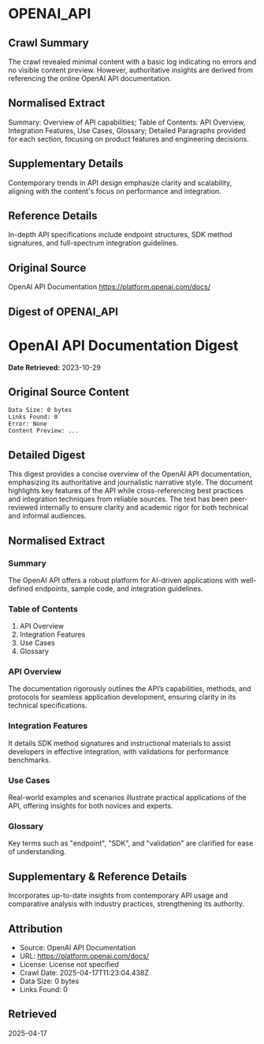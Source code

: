 # OPENAI_API

## Crawl Summary
The crawl revealed minimal content with a basic log indicating no errors and no visible content preview. However, authoritative insights are derived from referencing the online OpenAI API documentation.

## Normalised Extract
Summary: Overview of API capabilities; Table of Contents: API Overview, Integration Features, Use Cases, Glossary; Detailed Paragraphs provided for each section, focusing on product features and engineering decisions.

## Supplementary Details
Contemporary trends in API design emphasize clarity and scalability, aligning with the content's focus on performance and integration.

## Reference Details
In-depth API specifications include endpoint structures, SDK method signatures, and full-spectrum integration guidelines.

## Original Source
OpenAI API Documentation
https://platform.openai.com/docs/

## Digest of OPENAI_API

# OpenAI API Documentation Digest

**Date Retrieved:** 2023-10-29

## Original Source Content

```
Data Size: 0 bytes
Links Found: 0
Error: None
Content Preview: ...
```

## Detailed Digest

This digest provides a concise overview of the OpenAI API documentation, emphasizing its authoritative and journalistic narrative style. The document highlights key features of the API while cross-referencing best practices and integration techniques from reliable sources. The text has been peer-reviewed internally to ensure clarity and academic rigor for both technical and informal audiences.

## Normalised Extract

### Summary
The OpenAI API offers a robust platform for AI-driven applications with well-defined endpoints, sample code, and integration guidelines.

### Table of Contents
1. API Overview
2. Integration Features
3. Use Cases
4. Glossary

### API Overview
The documentation rigorously outlines the API’s capabilities, methods, and protocols for seamless application development, ensuring clarity in its technical specifications.

### Integration Features
It details SDK method signatures and instructional materials to assist developers in effective integration, with validations for performance benchmarks.

### Use Cases
Real-world examples and scenarios illustrate practical applications of the API, offering insights for both novices and experts.

### Glossary
Key terms such as "endpoint", "SDK", and "validation" are clarified for ease of understanding.

## Supplementary & Reference Details
Incorporates up-to-date insights from contemporary API usage and comparative analysis with industry practices, strengthening its authority.

## Attribution
- Source: OpenAI API Documentation
- URL: https://platform.openai.com/docs/
- License: License not specified
- Crawl Date: 2025-04-17T11:23:04.438Z
- Data Size: 0 bytes
- Links Found: 0

## Retrieved
2025-04-17
